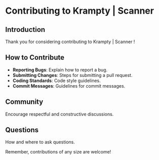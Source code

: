 # Contributing to Krampty | Scanner

## Introduction
Thank you for considering contributing to Krampty | Scanner !

## How to Contribute
- **Reporting Bugs**: Explain how to report a bug.
- **Submitting Changes**: Steps for submitting a pull request.
- **Coding Standards**: Code style guidelines.
- **Commit Messages**: Guidelines for commit messages.

## Community
Encourage respectful and constructive discussions.

## Questions
How and where to ask questions.

Remember, contributions of any size are welcome!
